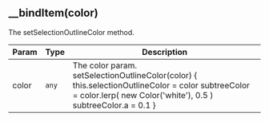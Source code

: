 <a name="__bindItem"></a>

## \_\_bindItem(color)
The setSelectionOutlineColor method.



| Param | Type | Description |
| --- | --- | --- |
| color | <code>any</code> | The color param.   setSelectionOutlineColor(color) {     this.selectionOutlineColor = color     subtreeColor = color.lerp(       new Color('white'),       0.5     )     subtreeColor.a = 0.1   } |

